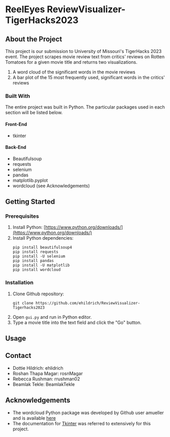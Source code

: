 # ReelEyes ReviewVisualizer-TigerHacks2023

## About the Project

This project is our submission to University of Missouri's TigerHacks 2023 event. The project scrapes movie review text from critics' reviews on Rotten Tomatoes for a given movie title and returns two visualizations.

1. A word cloud of the significant words in the movie reviews
2. A bar plot of the 15 most frequently used, significant words in the critics' reviews

### Built With

The entire project was built in Python. The particular packages used in each section will be listed below.

#### Front-End
- tkinter

#### Back-End
- Beautifulsoup
- requests
- selenium
- pandas
- matplotlib.pyplot
- wordcloud (see Acknowledgements)

## Getting Started

### Prerequisites

1. Install Python: [https://www.python.org/downloads/](https://www.python.org/downloads/)
2. Install Python dependencies:
   ```
   pip install beautifulsoup4
   pip install requests
   pip install -U selenium
   pip install pandas
   pip install -U matplotlib
   pip install wordcloud
   ```

### Installation

1. Clone Github repository:
   ```
   git clone https://github.com/ehildrich/ReviewVisualizer-Tigerhacks2023
   ```
2. Open `gui.py` and run in Python editor.
3. Type a movie title into the text field and click the "Go" button. 

## Usage

## Contact
- Dottie Hildrich: ehlidrich
- Roshan Thapa Magar: rosnMagar
- Rebecca Rushman: rrushman02
- Beamlak Tekle: BeamlakTekle 

## Acknowledgements
- The wordcloud Python package was developed by Github user amueller and is available [here](amueller.github.io/word_cloud)
- The documentation for [Tkinter](https://tkdocs.com/index.html) was referred to extensively for this project. 
